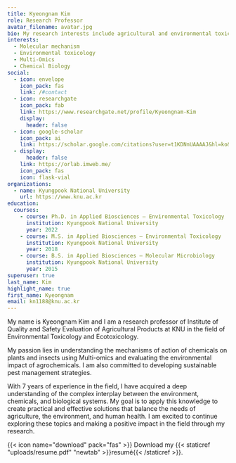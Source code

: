 ```yaml
---
title: Kyeongnam Kim
role: Research Professor
avatar_filename: avatar.jpg
bio: My research interests include agricultural and environmental toxicology.
interests:
  - Molecular mechanism
  - Environmental toxicology
  - Multi-Omics
  - Chemical Biology
social:
  - icon: envelope
    icon_pack: fas
    link: /#contact
  - icon: researchgate
    icon_pack: fab
    link: https://www.researchgate.net/profile/Kyeongnam-Kim
    display:
      header: false
  - icon: google-scholar
    icon_pack: ai
    link: https://scholar.google.com/citations?user=t1KDNnUAAAAJ&hl=ko&oi=ao
  - display:
      header: false
    link: https://orlab.imweb.me/
    icon_pack: fas
    icon: flask-vial
organizations:
  - name: Kyungpook National University
    url: https://www.knu.ac.kr
education:
  courses:
    - course: Ph.D. in Applied Biosciences – Environmental Toxicology
      institution: Kyungpook National University
      year: 2022
    - course: M.S. in Applied Biosciences – Environmental Toxicology
      institution: Kyungpook National University
      year: 2018
    - course: B.S. in Applied Biosciences – Molecular Microbiology
      institution: Kyungpook National University
      year: 2015
superuser: true
last_name: Kim
highlight_name: true
first_name: Kyeongnam
email: kn1188@knu.ac.kr
---
```

My name is Kyeongnam Kim and I am a research professor of Institute of Quality and Safety Evaluation of Agricultural Products at KNU in the field of Environmental Toxicology and Ecotoxicology. 

My passion lies in understanding the mechanisms of action of chemicals on plants and insects using Multi-omics and evaluating the environmental impact of agrochemicals. I am also committed to developing sustainable pest management strategies. 

With 7 years of experience in the field, I have acquired a deep understanding of the complex interplay between the environment, chemicals, and biological systems. My goal is to apply this knowledge to create practical and effective solutions that balance the needs of agriculture, the environment, and human health. I am excited to continue exploring these topics and making a positive impact in the field through my research.

{{< icon name="download" pack="fas" >}} Download my {{< staticref "uploads/resume.pdf" "newtab" >}}resumé{{< /staticref >}}.